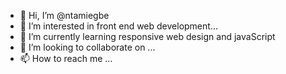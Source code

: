 - 👋 Hi, I’m @ntamiegbe
- 👀 I’m interested in front end web development...
- 🌱 I’m currently learning responsive web design and javaScript
- 💞️ I’m looking to collaborate on ...
- 📫 How to reach me ...

<!---
ntamiegbe/ntamiegbe is a ✨ special ✨ repository because its `README.md` (this file) appears on your GitHub profile.
You can click the Preview link to take a look at your changes.
--->
